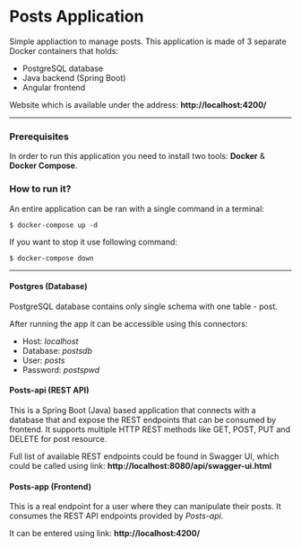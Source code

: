 # Posts Application

Simple appliaction to manage posts.
This application is made of 3 separate Docker containers that holds:

- PostgreSQL database
- Java backend (Spring Boot)
- Angular frontend

Website which is available under the address: **http://localhost:4200/**

---

### Prerequisites

In order to run this application you need to install two tools: **Docker** & **Docker Compose**.

### How to run it?

An entire application can be ran with a single command in a terminal:

```
$ docker-compose up -d
```

If you want to stop it use following command:

```
$ docker-compose down
```


---

#### Postgres (Database)

PostgreSQL database contains only single schema with one table - post.

After running the app it can be accessible using this connectors:


- Host: *localhost*
- Database: *postsdb*
- User: *posts*
- Password: *postspwd*

#### Posts-api (REST API)

This is a Spring Boot (Java) based application that connects with a
database that and expose the REST endpoints that can be consumed by
frontend. It supports multiple HTTP REST methods like GET, POST, PUT and
DELETE for post resource.

Full list of available REST endpoints could be found in Swagger UI,
which could be called using link: **http://localhost:8080/api/swagger-ui.html**

#### Posts-app (Frontend)

This is a real endpoint for a user where they can manipulate their 
posts. It consumes the REST API endpoints provided by
*Posts-api*.

It can be entered using link: **http://localhost:4200/**